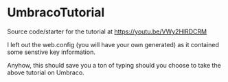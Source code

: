 # UmbracoTutorial
Source code/starter for the tutorial at https://youtu.be/VWy2HlRDCRM

I left out the web.config (you will have your own generated) as it contained some senstive key information.

Anyhow, this should save you a ton of typing should you choose to take the above tutorial on Umbraco.

